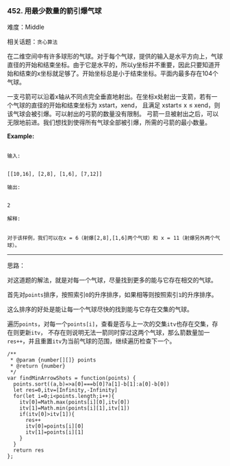 ### 452. 用最少数量的箭引爆气球

难度：Middle

相关话题：`贪心算法`

在二维空间中有许多球形的气球。对于每个气球，提供的输入是水平方向上，气球直径的开始和结束坐标。由于它是水平的，所以y坐标并不重要，因此只要知道开始和结束的x坐标就足够了。开始坐标总是小于结束坐标。平面内最多存在104个气球。



一支弓箭可以沿着x轴从不同点完全垂直地射出。在坐标x处射出一支箭，若有一个气球的直径的开始和结束坐标为 xstart，xend， 且满足 xstart&le; x &le; xend，则该气球会被引爆。可以射出的弓箭的数量没有限制。 弓箭一旦被射出之后，可以无限地前进。我们想找到使得所有气球全部被引爆，所需的弓箭的最小数量。



**Example:** 



```

输入:


[[10,16], [2,8], [1,6], [7,12]]

输出:


2

解释:


对于该样例，我们可以在x = 6（射爆[2,8],[1,6]两个气球）和 x = 11（射爆另外两个气球）。
```



-----

思路：

对这道题的解法，就是对每一个气球，尽量找到更多的能与它存在相交的气球。

首先对`points`排序，按照索引`0`的升序排序，如果相等则按照索引`1`的升序排序。

这么排序的好处是能让每一个气球尽快的找到能与它存在交集的气球。

遍历`points`，对每一个`points[i]`，查看是否与上一次的交集`itv`也存在交集，存在则更新`itv`，
不存在则说明无法一箭同时穿过这两个气球，那么箭数量加一`res++`，并且重置`itv`为当前气球的范围，继续遍历检查下一个。
```
/**
 * @param {number[][]} points
 * @return {number}
 */
var findMinArrowShots = function(points) {
  points.sort((a,b)=>a[0]===b[0]?a[1]-b[1]:a[0]-b[0])  
  let res=0,itv=[Infinity,-Infinity]
  for(let i=0;i<points.length;i++){
    itv[0]=Math.max(points[i][0],itv[0])
    itv[1]=Math.min(points[i][1],itv[1])
    if(itv[0]>itv[1]){
      res++
      itv[0]=points[i][0]
      itv[1]=points[i][1]
    }
  }
  return res
};
```

